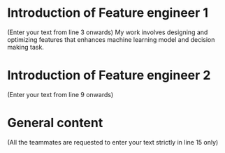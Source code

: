 # Introduction of Feature engineer 1
(Enter your text from line 3 onwards) 
My work involves designing and optimizing features that 
enhances machine learning model and decision making task.



# Introduction of Feature engineer 2 
(Enter your text from line 9 onwards)




# General content
(All the teammates are requested to enter your text strictly in line 15 only)





